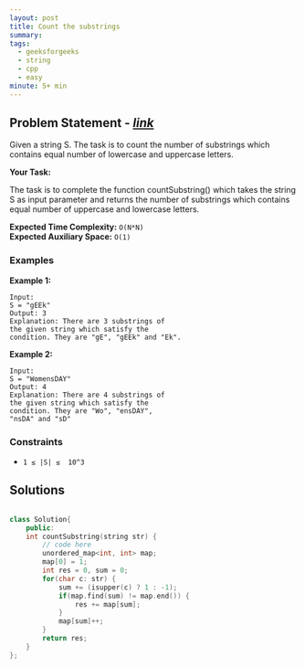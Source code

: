 ```yaml
---
layout: post
title: Count the substrings
summary:
tags:
  - geeksforgeeks
  - string
  - cpp
  - easy
minute: 5+ min
---
```


## Problem Statement - [_link_](https://practice.geeksforgeeks.org/problems/839d6ba2c2e4c669ba9d9d9f32ad20118937284e/1)

Given a string S. The task is to count the number of substrings which contains equal number of lowercase and uppercase letters. 

**Your Task:**

The task is to complete the function countSubstring() which takes the string S as input parameter and returns the number of substrings which contains equal number of uppercase and lowercase letters.

**Expected Time Complexity:** `O(N*N)`  
**Expected Auxiliary Space:** `O(1)`

### Examples

**Example 1:**

```
Input:
S = "gEEk"
Output: 3
Explanation: There are 3 substrings of
the given string which satisfy the
condition. They are "gE", "gEEk" and "Ek".
```

**Example 2:**

```
Input:
S = "WomensDAY"
Output: 4
Explanation: There are 4 substrings of 
the given string which satisfy the
condition. They are "Wo", "ensDAY", 
"nsDA" and "sD"
```

### Constraints

- `1 ≤ |S| ≤  10^3`

## Solutions

```cpp

class Solution{
    public:
    int countSubstring(string str) {
        // code here
        unordered_map<int, int> map;
        map[0] = 1;
        int res = 0, sum = 0;
        for(char c: str) {
            sum += (isupper(c) ? 1 : -1);
            if(map.find(sum) != map.end()) {
                res += map[sum];
            }
            map[sum]++;
        }
        return res;
    }
};

```
